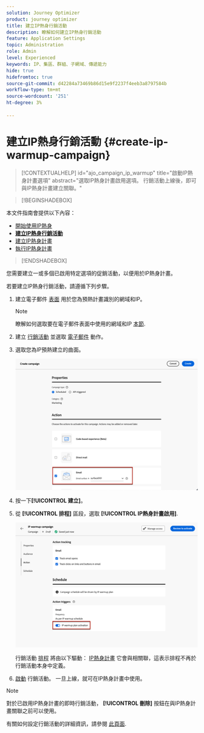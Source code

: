 ```yaml
---
solution: Journey Optimizer
product: journey optimizer
title: 建立IP熱身行銷活動
description: 瞭解如何建立IP熱身行銷活動
feature: Application Settings
topic: Administration
role: Admin
level: Experienced
keywords: IP、集區、群組、子網域、傳遞能力
hide: true
hidefromtoc: true
source-git-commit: d42284a73469b86d15e9f2237f4eeb3a8797584b
workflow-type: tm+mt
source-wordcount: '251'
ht-degree: 3%

---
```


# 建立IP熱身行銷活動 {#create-ip-warmup-campaign}

>[!CONTEXTUALHELP]
>id="ajo_campaign_ip_warmup"
>title="啟動IP熱身計畫選項"
>abstract="選取IP熱身計畫啟用選項。 行銷活動上線後，即可與IP熱身計畫建立關聯。"

>[!BEGINSHADEBOX]

本文件指南會提供以下內容：

* [開始使用IP熱身](ip-warmup-gs.md)
* **[建立IP熱身行銷活動](ip-warmup-campaign.md)**
* [建立IP熱身計畫](ip-warmup-plan.md)
* [執行IP熱身計畫](ip-warmup-running.md)

>[!ENDSHADEBOX]

您需要建立一或多個已啟用特定選項的促銷活動，以便用於IP熱身計畫。

若要建立IP熱身行銷活動，請遵循下列步驟。

1. 建立電子郵件 [表面](channel-surfaces.md) 用於您為預熱計畫識別的網域和IP。<!--how do you identify these or who does it at the customer level?-->

   >[!NOTE]
   >
   >瞭解如何選取要在電子郵件表面中使用的網域和IP [本節](../email/email-settings.md#subdomains-and-ip-pools).

1. 建立 [行銷活動](../campaigns/create-campaign.md) 並選取 [電子郵件](../email/create-email.md#create-email-journey-campaign) 動作。

1. 選取您為IP預熱建立的曲面。

   ![](assets/ip-warmup-campaign-surface.png)

   <!--You must use the same surface as the one that will be used for the asociated IP warmup plan. [Learn how to create an IP warmup plan](#create-ip-warmup-plan)-->

1. 按一下&#x200B;**[!UICONTROL 建立]**。

1. 從 **[!UICONTROL 排程]** 區段，選取 **[!UICONTROL IP熱身計畫啟用]**.

   ![](assets/ip-warmup-campaign-plan-activation.png)

   行銷活動 [排程](../campaigns/create-campaign.md#schedule) 將由以下驅動： [IP熱身計畫](ip-warmup-plan.md) 它會與相關聯，這表示排程不再於行銷活動本身中定義。

1. [啟動](../campaigns/review-activate-campaign.md) 行銷活動。 一旦上線，就可在IP熱身計畫中使用。

>[!NOTE]
>
>對於已啟用IP熱身計畫的即時行銷活動， **[!UICONTROL 刪除]** 按鈕在與IP熱身計畫關聯之前可以使用。

有關如何設定行銷活動的詳細資訊，請參閱 [此頁面](../campaigns/get-started-with-campaigns.md).

<!--Any recommendations when defining an audience? i.e do you have to include all your database or a limited number or according to your Excel file?>
